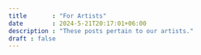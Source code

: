 ```yaml
---
title       : "For Artists"
date        : 2024-5-21T20:17:01+06:00
description : "These posts pertain to our artists."
draft : false
---
```

